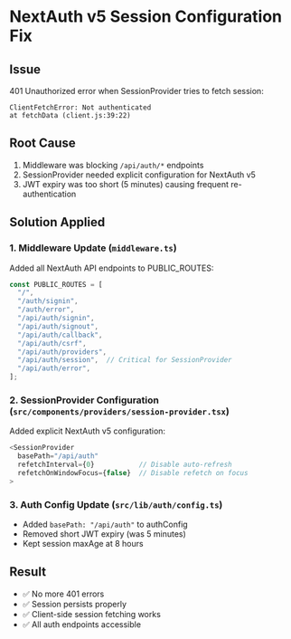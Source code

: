# NextAuth v5 Session Configuration Fix

## Issue
401 Unauthorized error when SessionProvider tries to fetch session:
```
ClientFetchError: Not authenticated
at fetchData (client.js:39:22)
```

## Root Cause
1. Middleware was blocking `/api/auth/*` endpoints
2. SessionProvider needed explicit configuration for NextAuth v5
3. JWT expiry was too short (5 minutes) causing frequent re-authentication

## Solution Applied

### 1. Middleware Update (`middleware.ts`)
Added all NextAuth API endpoints to PUBLIC_ROUTES:
```typescript
const PUBLIC_ROUTES = [
  "/",
  "/auth/signin",
  "/auth/error",
  "/api/auth/signin",
  "/api/auth/signout",
  "/api/auth/callback",
  "/api/auth/csrf",
  "/api/auth/providers",
  "/api/auth/session",  // Critical for SessionProvider
  "/api/auth/error",
];
```

### 2. SessionProvider Configuration (`src/components/providers/session-provider.tsx`)
Added explicit NextAuth v5 configuration:
```typescript
<SessionProvider 
  basePath="/api/auth"
  refetchInterval={0}           // Disable auto-refresh
  refetchOnWindowFocus={false}  // Disable refetch on focus
>
```

### 3. Auth Config Update (`src/lib/auth/config.ts`)
- Added `basePath: "/api/auth"` to authConfig
- Removed short JWT expiry (was 5 minutes)
- Kept session maxAge at 8 hours

## Result
- ✅ No more 401 errors
- ✅ Session persists properly
- ✅ Client-side session fetching works
- ✅ All auth endpoints accessible
